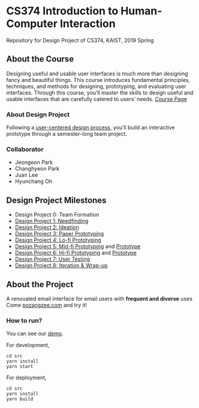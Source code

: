 # CS374 Introduction to Human-Computer Interaction
Repository for Design Project of CS374, KAIST, 2019 Spring 

## About the Course
Designing useful and usable user interfaces is much more than designing fancy and beautiful things. This course introduces fundamental principles, techniques, and methods for designing, prototyping, and evaluating user interfaces. Through this course, you’ll master the skills to design useful and usable interfaces that are carefully catered to users’ needs. [Course Page](https://www.kixlab.org/courses/cs374-spring-2019/index.html)

### About Design Project
Following a [user-centered design process](https://www.kixlab.org/courses/cs374-spring-2019/projects.html), you’ll build an interactive prototype through a semester-long team project.

### Collaborator
* Jeongeon Park
* Changhyeon Park
* Juan Lee
* Hyunchang Oh

## Design Project Milestones
* Design Project 0: Team Formation
* [Design Project 1: Needfinding](./documents/DP1/DP1_Needfinding.md)
* [Design Project 2: Ideation](./documents/DP2/DP2_Ideation.md)
* [Design Project 3: Paper Prototyping](./documents/DP3/DP3_PaperPrototyping.md)
* [Design Project 4: Lo-fi Prototyping](./documents/DP4/DP4.md)
* [Design Project 5: Mid-fi Prototyping](./documents/DP6/DP6_Hi-fi_Prototyping.md) and [Prototype](https://pozangzee.com/)
* [Design Project 6: Hi-fi Prototyping](./documents/DP6/DP6_Hi-fi_Prototyping.md) and [Prototype](https://pozangzee.com/)
* [Design Project 7: User Testing](./documents/DP7/DP7-User-Testing.md)
* [Design Project 8: Iteration & Wrap-up](./documents/DP8/DP8_Iteration_&_Wrap-up.md)

## About the Project
A renovated email interface for email users with **frequent and diverse** uses  
Come [pozangzee.com](https://pozangzee.com/) and try it!

### How to run?
You can see our [demo](https://pozangzee.com/).  

For development,
```
cd src
yarn install
yarn start
```

For deployment,
```
cd src
yarn install
yarn build
```
